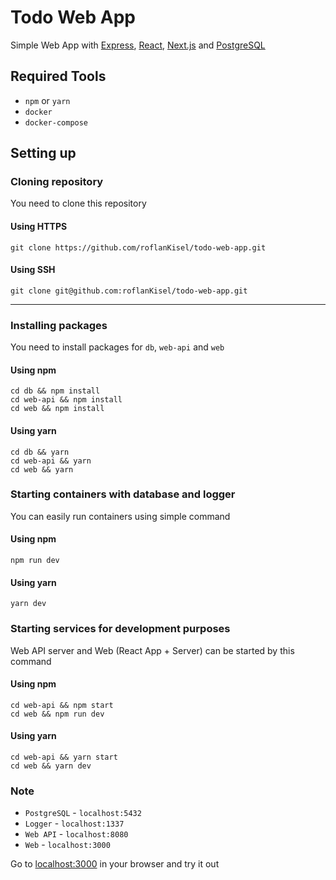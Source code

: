 # Todo Web App

Simple Web App with [Express](https://expressjs.com/), [React](https://reactjs.org/), [Next.js](https://nextjs.org/) and [PostgreSQL](https://www.postgresql.org/)

## Required Tools
* `npm` or `yarn`
* `docker`
* `docker-compose`

## Setting up

### Cloning repository

You need to clone this repository

#### Using HTTPS
```shell
git clone https://github.com/roflanKisel/todo-web-app.git
```
#### Using SSH
```shell
git clone git@github.com:roflanKisel/todo-web-app.git
```
---

### Installing packages

You need to install packages for `db`, `web-api` and `web`

#### Using npm
```shell
cd db && npm install
cd web-api && npm install
cd web && npm install
```
#### Using yarn
```shell
cd db && yarn
cd web-api && yarn
cd web && yarn
```

### Starting containers with database and logger

You can easily run containers using simple command

#### Using npm
```shell
npm run dev
```
#### Using yarn
```shell
yarn dev
```

### Starting services for development purposes

Web API server and Web (React App + Server) can be started by this command

#### Using npm
```shell
cd web-api && npm start
cd web && npm run dev
```
#### Using yarn
```shell
cd web-api && yarn start
cd web && yarn dev
```

### Note

* `PostgreSQL` - `localhost:5432`
* `Logger` - `localhost:1337`
* `Web API` - `localhost:8080`
* `Web` - `localhost:3000`

Go to [localhost:3000](http://localhost:3000) in your browser and try it out 
